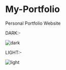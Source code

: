 # My-Portfolio
Personal Portfolio Website


DARK:- 

![dark](https://user-images.githubusercontent.com/87571541/177141697-d5a1a151-f424-4430-8847-060b1bc00785.JPG)


LIGHT:- 

![light](https://user-images.githubusercontent.com/87571541/177141787-ed649311-9c56-4b76-979f-67825ab3bd46.JPG)

